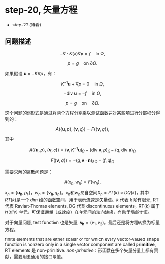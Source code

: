 # step-20, 矢量方程

* step-22 (待看)

## 问题描述

$$
-\nabla \cdot K(x) \nabla p = f \quad \text{in } \Omega,
$$

$$
p = g \quad \text{on } \partial \Omega.
$$



如果假设 $\mathbf{u} = -K \nabla p$，有：

$$
K^{-1} \mathbf{u} + \nabla p = 0 \quad \text{in } \Omega,
$$

$$
-\text{div } \mathbf{u} = -f \quad \text{in } \Omega,
$$

$$
p = g \quad \text{on} \quad \partial \Omega.
$$


这个问题的弱形式是通过将两个方程分别乘以测试函数并对某些项进行分部积分得到的：

$$
A(\{\mathbf{u}, p\}, \{\mathbf{v}, q\}) = F(\{\mathbf{v}, q\}),
$$

其中

$$
A(\{\mathbf{u}, p\}, \{\mathbf{v}, q\}) = (\mathbf{v}, K^{-1} \mathbf{u})_\Omega - (\text{div } \mathbf{v}, p)_\Omega - (q, \text{div } \mathbf{u})_\Omega
$$

$$
F(\{\mathbf{v}, q\}) = -(g, \mathbf{v} \cdot \mathbf{n})_{\partial \Omega} - (f, q)_\Omega
$$


需要求解的离散问题是：

$$
A(x_h, w_h) = F(w_h),
$$

$x_h = \{\mathbf{u_h}, p_h\}$，$w_h = \{\mathbf{v_h}, q_h\}$。$x_h$和$w_h$来自空间$X_h = RT(k) \times DQ(k)$，其中$RT(k)$是一个 $dim$ 维的函数空间，用于表示流速是矢量值。$k$ 代表 $k$ 阶有限元, RT 代表 Raviart-Thomas elements, DG 代表 discontinuous elements。RT(k) 属于 $H(div)$ 单元，可保证通量（或速度）在单元间的法向连续，有助于局部守恒。

对于向量问题, test function 也是矢量, $\mathbf{v_h} = (v_1, v_2)$。最后还是将方程转换为标量方程。

finite elements that are either scalar or for which every vector-valued shape function is nonzero only in a single vector component are called **primitive**, RT elements 是 non-primitive. _non-primitive_：形函数在多个矢量分量上都有贡献，需要用更通用的接口取值。



<!--stackedit_data:
eyJoaXN0b3J5IjpbMTYwMzQwMDExMSwtOTM5MTMyMjUyLC0yMD
UwNDU5NzUsLTM0MTY3NjA4NCw1MDQ1NjY4OTIsNDU2Mzk0MjI3
LC0xNzI5NjkwMzUsMTk2MjQ1MzQ0MSw3NzI3ODcyMDUsMTc0MD
QwOTM1OV19
-->